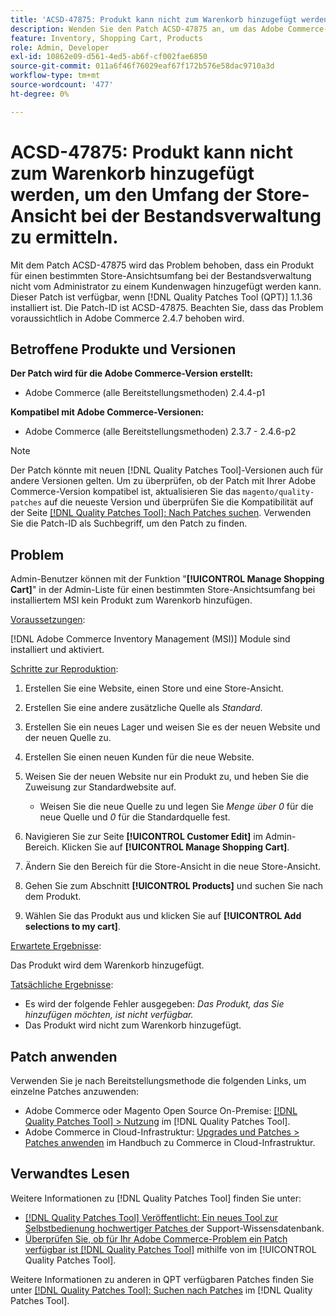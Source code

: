 ```yaml
---
title: 'ACSD-47875: Produkt kann nicht zum Warenkorb hinzugefügt werden, um den Umfang der Store-Ansicht bei der Bestandsverwaltung zu ermitteln.'
description: Wenden Sie den Patch ACSD-47875 an, um das Adobe Commerce-Problem zu beheben, dass ein Produkt nicht von Admin aus zu einem Warenkorb hinzugefügt werden kann, um einen bestimmten Bereich von Store-Ansichten bei der Bestandsverwaltung zu verwenden.
feature: Inventory, Shopping Cart, Products
role: Admin, Developer
exl-id: 10862e09-d561-4ed5-ab6f-cf002fae6850
source-git-commit: 011a6f46f76029eaf67f172b576e58dac9710a3d
workflow-type: tm+mt
source-wordcount: '477'
ht-degree: 0%

---
```


# ACSD-47875: Produkt kann nicht zum Warenkorb hinzugefügt werden, um den Umfang der Store-Ansicht bei der Bestandsverwaltung zu ermitteln.

Mit dem Patch ACSD-47875 wird das Problem behoben, dass ein Produkt für einen bestimmten Store-Ansichtsumfang bei der Bestandsverwaltung nicht vom Administrator zu einem Kundenwagen hinzugefügt werden kann. Dieser Patch ist verfügbar, wenn [!DNL Quality Patches Tool (QPT)] 1.1.36 installiert ist. Die Patch-ID ist ACSD-47875. Beachten Sie, dass das Problem voraussichtlich in Adobe Commerce 2.4.7 behoben wird.

## Betroffene Produkte und Versionen

**Der Patch wird für die Adobe Commerce-Version erstellt:**

* Adobe Commerce (alle Bereitstellungsmethoden) 2.4.4-p1

**Kompatibel mit Adobe Commerce-Versionen:**

* Adobe Commerce (alle Bereitstellungsmethoden) 2.3.7 - 2.4.6-p2

>[!NOTE]
>
>Der Patch könnte mit neuen [!DNL Quality Patches Tool]-Versionen auch für andere Versionen gelten. Um zu überprüfen, ob der Patch mit Ihrer Adobe Commerce-Version kompatibel ist, aktualisieren Sie das `magento/quality-patches` auf die neueste Version und überprüfen Sie die Kompatibilität auf der Seite [[!DNL Quality Patches Tool]: Nach Patches suchen](https://experienceleague.adobe.com/tools/commerce-quality-patches/index.html). Verwenden Sie die Patch-ID als Suchbegriff, um den Patch zu finden.

## Problem

Admin-Benutzer können mit der Funktion &quot;**[!UICONTROL Manage Shopping Cart]**&quot; in der Admin-Liste für einen bestimmten Store-Ansichtsumfang bei installiertem MSI kein Produkt zum Warenkorb hinzufügen.

<u>Voraussetzungen</u>:

[!DNL Adobe Commerce Inventory Management (MSI)] Module sind installiert und aktiviert.

<u>Schritte zur Reproduktion</u>:

1. Erstellen Sie eine Website, einen Store und eine Store-Ansicht.
1. Erstellen Sie eine andere zusätzliche Quelle als *Standard*.
1. Erstellen Sie ein neues Lager und weisen Sie es der neuen Website und der neuen Quelle zu.
1. Erstellen Sie einen neuen Kunden für die neue Website.
1. Weisen Sie der neuen Website nur ein Produkt zu, und heben Sie die Zuweisung zur Standardwebsite auf.

   * Weisen Sie die neue Quelle zu und legen Sie *Menge über 0* für die neue Quelle und *0* für die Standardquelle fest.

1. Navigieren Sie zur Seite **[!UICONTROL Customer Edit]** im Admin-Bereich. Klicken Sie auf **[!UICONTROL Manage Shopping Cart]**.
1. Ändern Sie den Bereich für die Store-Ansicht in die neue Store-Ansicht.
1. Gehen Sie zum Abschnitt **[!UICONTROL Products]** und suchen Sie nach dem Produkt.
1. Wählen Sie das Produkt aus und klicken Sie auf **[!UICONTROL Add selections to my cart]**.

<u>Erwartete Ergebnisse</u>:

Das Produkt wird dem Warenkorb hinzugefügt.

<u>Tatsächliche Ergebnisse</u>:

* Es wird der folgende Fehler ausgegeben: *Das Produkt, das Sie hinzufügen möchten, ist nicht verfügbar.*
* Das Produkt wird nicht zum Warenkorb hinzugefügt.

## Patch anwenden

Verwenden Sie je nach Bereitstellungsmethode die folgenden Links, um einzelne Patches anzuwenden:

* Adobe Commerce oder Magento Open Source On-Premise: [[!DNL Quality Patches Tool] > Nutzung](/help/tools/quality-patches-tool/usage.md) im [!DNL Quality Patches Tool].
* Adobe Commerce in Cloud-Infrastruktur: [Upgrades und Patches > Patches anwenden](https://experienceleague.adobe.com/docs/commerce-cloud-service/user-guide/develop/upgrade/apply-patches.html) im Handbuch zu Commerce in Cloud-Infrastruktur.

## Verwandtes Lesen

Weitere Informationen zu [!DNL Quality Patches Tool] finden Sie unter:

* [[!DNL Quality Patches Tool] Veröffentlicht: Ein neues Tool zur Selbstbedienung hochwertiger Patches ](https://experienceleague.adobe.com/en/docs/commerce-operations/tools/quality-patches-tool/quality-patches-tool-to-self-serve-quality-patches) der Support-Wissensdatenbank.
* [Überprüfen Sie, ob für Ihr Adobe Commerce-Problem ein Patch verfügbar ist [!DNL Quality Patches Tool]](/help/tools/quality-patches-tool/patches-available-in-qpt/check-patch-for-magento-issue-with-magento-quality-patches.md) mithilfe von im [!UICONTROL Quality Patches Tool].


Weitere Informationen zu anderen in QPT verfügbaren Patches finden Sie unter [[!DNL Quality Patches Tool]: Suchen nach Patches](https://experienceleague.adobe.com/tools/commerce-quality-patches/index.html) im [!DNL Quality Patches Tool].
